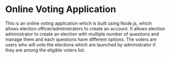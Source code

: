 # Online Voting Application

This is an online voting application which is built using Node.js, which allows election officer/administrators to create an account. It allows election administrator to create an election with multiple number of questions and manage them and each questions have different options. The voters are users who will vote the elections which are launched by administrator if they are among the eligible voters list.